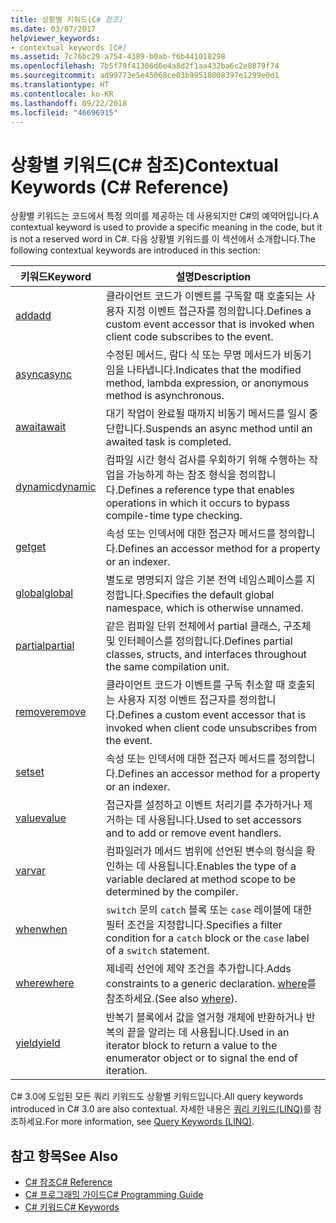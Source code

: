 ```yaml
---
title: 상황별 키워드(C# 참조)
ms.date: 03/07/2017
helpviewer_keywords:
- contextual keywords [C#]
ms.assetid: 7c76bc29-a754-4389-b0ab-f6b441018298
ms.openlocfilehash: 7b5f79f41306d6e4a8d2f1aa432ba6c2e0879f74
ms.sourcegitcommit: ad99773e5e45068ce03b99518008397e1299e0d1
ms.translationtype: HT
ms.contentlocale: ko-KR
ms.lasthandoff: 09/22/2018
ms.locfileid: "46696915"
---
```

# <a name="contextual-keywords-c-reference"></a><span data-ttu-id="2b1c3-102">상황별 키워드(C# 참조)</span><span class="sxs-lookup"><span data-stu-id="2b1c3-102">Contextual Keywords (C# Reference)</span></span>
<span data-ttu-id="2b1c3-103">상황별 키워드는 코드에서 특정 의미를 제공하는 데 사용되지만 C#의 예약어입니다.</span><span class="sxs-lookup"><span data-stu-id="2b1c3-103">A contextual keyword is used to provide a specific meaning in the code, but it is not a reserved word in C#.</span></span> <span data-ttu-id="2b1c3-104">다음 상황별 키워드를 이 섹션에서 소개합니다.</span><span class="sxs-lookup"><span data-stu-id="2b1c3-104">The following contextual keywords are introduced in this section:</span></span>  
  
|<span data-ttu-id="2b1c3-105">키워드</span><span class="sxs-lookup"><span data-stu-id="2b1c3-105">Keyword</span></span>|<span data-ttu-id="2b1c3-106">설명</span><span class="sxs-lookup"><span data-stu-id="2b1c3-106">Description</span></span>|  
|-------------|-----------------|  
|[<span data-ttu-id="2b1c3-107">add</span><span class="sxs-lookup"><span data-stu-id="2b1c3-107">add</span></span>](../../../csharp/language-reference/keywords/add.md)|<span data-ttu-id="2b1c3-108">클라이언트 코드가 이벤트를 구독할 때 호출되는 사용자 지정 이벤트 접근자를 정의합니다.</span><span class="sxs-lookup"><span data-stu-id="2b1c3-108">Defines a custom event accessor that is invoked when client code subscribes to the event.</span></span>|  
|[<span data-ttu-id="2b1c3-109">async</span><span class="sxs-lookup"><span data-stu-id="2b1c3-109">async</span></span>](../../../csharp/language-reference/keywords/async.md)|<span data-ttu-id="2b1c3-110">수정된 메서드, 람다 식 또는 무명 메서드가 비동기임을 나타냅니다.</span><span class="sxs-lookup"><span data-stu-id="2b1c3-110">Indicates that the modified method, lambda expression, or anonymous method is asynchronous.</span></span>|  
|[<span data-ttu-id="2b1c3-111">await</span><span class="sxs-lookup"><span data-stu-id="2b1c3-111">await</span></span>](../../../csharp/language-reference/keywords/await.md)|<span data-ttu-id="2b1c3-112">대기 작업이 완료될 때까지 비동기 메서드를 일시 중단합니다.</span><span class="sxs-lookup"><span data-stu-id="2b1c3-112">Suspends an async method until an awaited task is completed.</span></span>|  
|[<span data-ttu-id="2b1c3-113">dynamic</span><span class="sxs-lookup"><span data-stu-id="2b1c3-113">dynamic</span></span>](../../../csharp/language-reference/keywords/dynamic.md)|<span data-ttu-id="2b1c3-114">컴파일 시간 형식 검사를 우회하기 위해 수행하는 작업을 가능하게 하는 참조 형식을 정의합니다.</span><span class="sxs-lookup"><span data-stu-id="2b1c3-114">Defines a reference type that enables operations in which it occurs to bypass compile-time type checking.</span></span>|  
|[<span data-ttu-id="2b1c3-115">get</span><span class="sxs-lookup"><span data-stu-id="2b1c3-115">get</span></span>](../../../csharp/language-reference/keywords/get.md)|<span data-ttu-id="2b1c3-116">속성 또는 인덱서에 대한 접근자 메서드를 정의합니다.</span><span class="sxs-lookup"><span data-stu-id="2b1c3-116">Defines an accessor method for a property or an indexer.</span></span>|  
|[<span data-ttu-id="2b1c3-117">global</span><span class="sxs-lookup"><span data-stu-id="2b1c3-117">global</span></span>](../../../csharp/language-reference/keywords/global.md)|<span data-ttu-id="2b1c3-118">별도로 명명되지 않은 기본 전역 네임스페이스를 지정합니다.</span><span class="sxs-lookup"><span data-stu-id="2b1c3-118">Specifies the default global namespace, which is otherwise unnamed.</span></span>|  
|[<span data-ttu-id="2b1c3-119">partial</span><span class="sxs-lookup"><span data-stu-id="2b1c3-119">partial</span></span>](../../../csharp/language-reference/keywords/partial-type.md)|<span data-ttu-id="2b1c3-120">같은 컴파일 단위 전체에서 partial 클래스, 구조체 및 인터페이스를 정의합니다.</span><span class="sxs-lookup"><span data-stu-id="2b1c3-120">Defines partial classes, structs, and interfaces throughout the same compilation unit.</span></span>|  
|[<span data-ttu-id="2b1c3-121">remove</span><span class="sxs-lookup"><span data-stu-id="2b1c3-121">remove</span></span>](../../../csharp/language-reference/keywords/remove.md)|<span data-ttu-id="2b1c3-122">클라이언트 코드가 이벤트를 구독 취소할 때 호출되는 사용자 지정 이벤트 접근자를 정의합니다.</span><span class="sxs-lookup"><span data-stu-id="2b1c3-122">Defines a custom event accessor that is invoked when client code unsubscribes from the event.</span></span>|  
|[<span data-ttu-id="2b1c3-123">set</span><span class="sxs-lookup"><span data-stu-id="2b1c3-123">set</span></span>](../../../csharp/language-reference/keywords/set.md)|<span data-ttu-id="2b1c3-124">속성 또는 인덱서에 대한 접근자 메서드를 정의합니다.</span><span class="sxs-lookup"><span data-stu-id="2b1c3-124">Defines an accessor method for a property or an indexer.</span></span>|  
|[<span data-ttu-id="2b1c3-125">value</span><span class="sxs-lookup"><span data-stu-id="2b1c3-125">value</span></span>](../../../csharp/language-reference/keywords/value.md)|<span data-ttu-id="2b1c3-126">접근자를 설정하고 이벤트 처리기를 추가하거나 제거하는 데 사용됩니다.</span><span class="sxs-lookup"><span data-stu-id="2b1c3-126">Used to set accessors and to add or remove event handlers.</span></span>|  
|[<span data-ttu-id="2b1c3-127">var</span><span class="sxs-lookup"><span data-stu-id="2b1c3-127">var</span></span>](../../../csharp/language-reference/keywords/var.md)|<span data-ttu-id="2b1c3-128">컴파일러가 메서드 범위에 선언된 변수의 형식을 확인하는 데 사용됩니다.</span><span class="sxs-lookup"><span data-stu-id="2b1c3-128">Enables the type of a variable declared at method scope to be determined by the compiler.</span></span>|  
|[<span data-ttu-id="2b1c3-129">when</span><span class="sxs-lookup"><span data-stu-id="2b1c3-129">when</span></span>](when.md)|<span data-ttu-id="2b1c3-130">`switch` 문의 `catch` 블록 또는 `case` 레이블에 대한 필터 조건을 지정합니다.</span><span class="sxs-lookup"><span data-stu-id="2b1c3-130">Specifies a filter condition for a `catch` block or the `case` label of a `switch` statement.</span></span>|
|[<span data-ttu-id="2b1c3-131">where</span><span class="sxs-lookup"><span data-stu-id="2b1c3-131">where</span></span>](../../../csharp/language-reference/keywords/where-generic-type-constraint.md)|<span data-ttu-id="2b1c3-132">제네릭 선언에 제약 조건을 추가합니다.</span><span class="sxs-lookup"><span data-stu-id="2b1c3-132">Adds constraints to a generic declaration.</span></span> <span data-ttu-id="2b1c3-133">[where](../../../csharp/language-reference/keywords/where-clause.md)를 참조하세요.</span><span class="sxs-lookup"><span data-stu-id="2b1c3-133">(See also [where](../../../csharp/language-reference/keywords/where-clause.md)).</span></span>|  
|[<span data-ttu-id="2b1c3-134">yield</span><span class="sxs-lookup"><span data-stu-id="2b1c3-134">yield</span></span>](../../../csharp/language-reference/keywords/yield.md)|<span data-ttu-id="2b1c3-135">반복기 블록에서 값을 열거형 개체에 반환하거나 반복의 끝을 알리는 데 사용됩니다.</span><span class="sxs-lookup"><span data-stu-id="2b1c3-135">Used in an iterator block to return a value to the enumerator object or to signal the end of iteration.</span></span>|  
  
 <span data-ttu-id="2b1c3-136">C# 3.0에 도입된 모든 쿼리 키워드도 상황별 키워드입니다.</span><span class="sxs-lookup"><span data-stu-id="2b1c3-136">All query keywords introduced in C# 3.0 are also contextual.</span></span> <span data-ttu-id="2b1c3-137">자세한 내용은 [쿼리 키워드(LINQ)](../../../csharp/language-reference/keywords/query-keywords.md)를 참조하세요.</span><span class="sxs-lookup"><span data-stu-id="2b1c3-137">For more information, see [Query Keywords (LINQ)](../../../csharp/language-reference/keywords/query-keywords.md).</span></span>  
  
## <a name="see-also"></a><span data-ttu-id="2b1c3-138">참고 항목</span><span class="sxs-lookup"><span data-stu-id="2b1c3-138">See Also</span></span>

- [<span data-ttu-id="2b1c3-139">C# 참조</span><span class="sxs-lookup"><span data-stu-id="2b1c3-139">C# Reference</span></span>](../../../csharp/language-reference/index.md)  
- [<span data-ttu-id="2b1c3-140">C# 프로그래밍 가이드</span><span class="sxs-lookup"><span data-stu-id="2b1c3-140">C# Programming Guide</span></span>](../../../csharp/programming-guide/index.md)  
- [<span data-ttu-id="2b1c3-141">C# 키워드</span><span class="sxs-lookup"><span data-stu-id="2b1c3-141">C# Keywords</span></span>](../../../csharp/language-reference/keywords/index.md)
